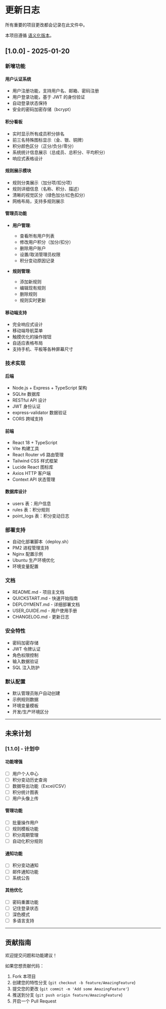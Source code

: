 # 更新日志

所有重要的项目更改都会记录在此文件中。

本项目遵循 [语义化版本](https://semver.org/zh-CN/)。

## [1.0.0] - 2025-01-20

### 新增功能

#### 用户认证系统
- 用户注册功能，支持用户名、邮箱、密码注册
- 用户登录功能，基于 JWT 的身份验证
- 自动登录状态保持
- 安全的密码加密存储（bcrypt）

#### 积分看板
- 实时显示所有成员积分排名
- 前三名特殊图标显示（金、银、铜牌）
- 积分颜色区分（正分/负分/零分）
- 系统统计信息展示（总成员、总积分、平均积分）
- 响应式表格设计

#### 规则展示模块
- 规则分类展示（加分项/扣分项）
- 规则详细信息（名称、积分、描述）
- 清晰的视觉区分（绿色加分/红色扣分）
- 网格布局，支持多规则展示

#### 管理员功能
- **用户管理**:
  - 查看所有用户列表
  - 修改用户积分（加分/扣分）
  - 删除用户账户
  - 设置/取消管理员权限
  - 积分变动原因记录

- **规则管理**:
  - 添加新规则
  - 编辑现有规则
  - 删除规则
  - 规则实时更新

#### 移动端支持
- 完全响应式设计
- 移动端导航菜单
- 触摸优化的操作按钮
- 自适应表格布局
- 支持手机、平板等各种屏幕尺寸

### 技术实现

#### 后端
- Node.js + Express + TypeScript 架构
- SQLite 数据库
- RESTful API 设计
- JWT 身份认证
- express-validator 数据验证
- CORS 跨域支持

#### 前端
- React 18 + TypeScript
- Vite 构建工具
- React Router v6 路由管理
- Tailwind CSS 样式框架
- Lucide React 图标库
- Axios HTTP 客户端
- Context API 状态管理

#### 数据库设计
- users 表：用户信息
- rules 表：积分规则
- point_logs 表：积分变动日志

### 部署支持

- 自动化部署脚本（deploy.sh）
- PM2 进程管理支持
- Nginx 配置示例
- Ubuntu 生产环境优化
- 环境变量配置

### 文档

- README.md - 项目主文档
- QUICKSTART.md - 快速开始指南
- DEPLOYMENT.md - 详细部署文档
- USER_GUIDE.md - 用户使用手册
- CHANGELOG.md - 更新日志

### 安全特性

- 密码加密存储
- JWT 令牌认证
- 角色权限控制
- 输入数据验证
- SQL 注入防护

### 默认配置

- 默认管理员账户自动创建
- 示例规则数据
- 环境变量模板
- 开发/生产环境区分

---

## 未来计划

### [1.1.0] - 计划中

#### 功能增强
- [ ] 用户个人中心
- [ ] 积分变动历史查询
- [ ] 数据导出功能（Excel/CSV）
- [ ] 积分统计图表
- [ ] 用户头像上传

#### 管理功能
- [ ] 批量操作用户
- [ ] 规则模板功能
- [ ] 积分周期管理
- [ ] 自动化积分规则

#### 通知功能
- [ ] 积分变动通知
- [ ] 邮件通知功能
- [ ] 系统公告

#### 其他优化
- [ ] 密码重置功能
- [ ] 记住登录状态
- [ ] 深色模式
- [ ] 多语言支持

---

## 贡献指南

欢迎提交问题和功能建议！

如果您想贡献代码：
1. Fork 本项目
2. 创建您的特性分支 (`git checkout -b feature/AmazingFeature`)
3. 提交您的更改 (`git commit -m 'Add some AmazingFeature'`)
4. 推送到分支 (`git push origin feature/AmazingFeature`)
5. 开启一个 Pull Request

